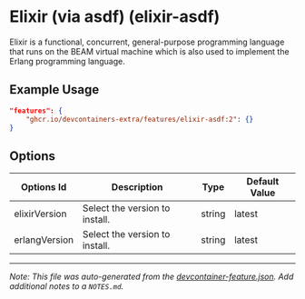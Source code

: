 
# Elixir (via asdf) (elixir-asdf)

Elixir is a functional, concurrent, general-purpose programming language that runs on the BEAM virtual machine which is also used to implement the Erlang programming language.

## Example Usage

```json
"features": {
    "ghcr.io/devcontainers-extra/features/elixir-asdf:2": {}
}
```

## Options

| Options Id | Description | Type | Default Value |
|-----|-----|-----|-----|
| elixirVersion | Select the version to install. | string | latest |
| erlangVersion | Select the version to install. | string | latest |



---

_Note: This file was auto-generated from the [devcontainer-feature.json](devcontainer-feature.json).  Add additional notes to a `NOTES.md`._
